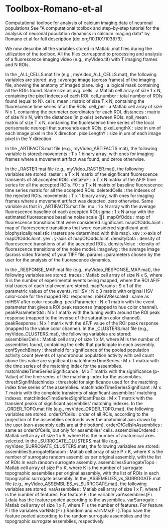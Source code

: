 # Toolbox-Romano-et-al
Computational toolbox for analysis of calcium imaging data of neuronal populations
See "A computational toolbox and step-by-step tutorial for the analysis of neuronal population dynamics in calcium imaging data" by Romano et al for full description (doi.org/10.1101/103879).


We now describe all the variables stored in Matlab .mat files during the utilization of the
toolbox. All the files correspond to processing and analysis of a fluorescence imaging video (e.g., myVideo.tif) with T imaging
frames and N ROIs.

In the _ALL_CELLS.mat file (e.g., myVideo_ALL_CELLS.mat), the following variables are
stored:
avg : average image (across frames) of the imaging file, showing the anatomy of imaged plane.
bkg : a logical mask containing all the ROIs found. Same size as avg.
cells : a Matlab cell array of size 1 x N, containing the pixel indexes of each ROI.
cell_number : total number of ROIs found (equal to N).
cells_mean : matrix of size T x N, containing the fluorescence time series of all the ROIs.
cell_per : a Matlab cell array of size N x 1, containing the perimeter coordinates for each ROI.
distances : matrix of size N x N, with the distances (in pixels) between ROIs.
npil_mean : matrix of size T x N, containing the fluorescence time series of the local perisomatic
neuropil that surrounds each ROIs.
pixelLengthX : size in um of each image pixel in the X direction.
pixelLengthY : size in um of each image pixel in the Y direction.

In the _ARTIFACTS.mat file (e.g., myVideo_ARTIFACTS.mat), the following variable is stored:
movements : T x 1 binary array, with ones for imaging frames where a movement artifact was
found, and zeros otherwise.

In the _RASTER.mat file (e.g., myVideo_RASTER.mat), the following variables are stored:
raster : a T x N matrix of the significant fluorescence transients of all accepted ROIs.
deltaFoF : a T x N matrix of the ∆F/F time series for all the accepted ROIs.
F0 : a T x N matrix of baseline fluorescence time series matrix for all the accepted ROIs.
deletedCells : the indexes of the rejected ROIs.
movements : T x 1 binary array, with ones for imaging frames where a movement artifact was
detected, zero otherwise. Same variable as that in _ARTIFACTS.mat file.
mu : 1 x N array with the average fluorescence baseline of each accepted ROI.sigma : 1 x N array with the estimated fluorescence baseline noise scale ().
mapOfOdds : map of fluorescence transitions that were considered significant.
mapOfOddsJoint : map of fluorescence transitions that were considered significant and
biophysically realistic (rasters are determined with this map).
xev : x-axis of mapOfOddsJoint.
yev : y-axis of mapOfOddsJoint.
densityData : density of fluorescence transitions of all the accepted ROIs.
densityNoise : density of fluorescence transitions of the noise model.
imageAvg : the average image (across video frames) of your TIFF file.
params : parameters chosen by the user for the analysis of the fluorescence dynamics.

In the _RESPONSE_MAP.mat file (e.g., myVideo_RESPONSE_MAP.mat), the following variables
are stored:
traces : Matlab cell array of size N x S, where S is the number of experimental events being
mapped, where the ROI ∆F/F trial traces of each trial event are stored.
mapParams : S x 1 of the parametric values of the events.
roiHSV : N x 3 matrix with original HSV color-code for the mapped ROI responses.
roiHSVRescaled : same as roiHSV after color rescaling.
peakParameter : N x 1 matrix with the event parameter that gives a ROI peak response (mapped to
hue color channel).
peakParameterStd : N x 1 matrix with the tuning width around the ROI peak response (mapped to
the inverse of the saturation color channel).
peakResponse : N x 1 matrix with the ∆F/F value of the ROI peak response (mapped to the value
color channel).
In the _CLUSTERS.mat file (e.g., myVideo_CLUSTERS.mat), the following
variables are stored:
assembliesCells : Matlab cell array of size 1 x M, where M is the number of assemblies found,
containing the cells that participate in each assembly.
confSynchBinary : threshold for significance of the pooled population activity count (events of
synchronous population activity with cell count above this value are significant).matchIndexTimeSeries : M x T matrix with the time series of the matching index for the
assemblies.
matchIndexTimeSeriesSignificance : M x T matrix with the significance (p-Value) of the time series
of the matching index for the assemblies.
threshSignifMatchIndex : threshold for significance used for the matching index time series of the
assemblies.
matchIndexTimeSeriesSignificant : M x T matrix with the complete transients of significant
assemblies' matching indexes.
matchIndexTimeSeriesSignificantPeaks : M x T matrix with the transient peaks of significant
assemblies' matching indexes.
In the _ORDER_TOPO.mat file (e.g., myVideo_ORDER_TOPO.mat), the following variables are
stored:
orderOfCells : order of all ROIs, according to the projection of the assemblies centroids over the
anatomical axis drawn by the user (non-assembly cells are at the bottom).
orderOfCellsInAssemblies : same as orderOfCells, but only for assemblies' cells.
assembliesOrdered : Matlab cell array of size 1 x R, where R is the number of anatomical axes
selected.
In the _SURROGATE_CLUSTERS.mat file (e.g., myVideo_SURROGATE_CLUSTERS.mat), the
following variables are stored:
assembliesSurrogateRandom : Matlab cell array of size P x K, where K is the number of surrogate
random assemblies per original assembly, with the list of ROIs in each random surrogate assembly.
assembliessSurrogateTopo : Matlab cell array of size P x K, where K is the number of surrogate
topographic assemblies per original assembly, with the list of ROIs in each topographic surrogate
assembly.
In the _ASSEMBLIES_vs_SURROGATE.mat file (e.g.,
myVideo_ASSEMBLIES_vs_SURROGATE.mat), the following variables are stored:
varAssemblies : Matlab cell array of size 1 x F, where F is the number of features. For feature F i
the variable varAssemblies{F i }.data has the feature pooled according to the assemblies.
varSurrogate : Matlab cell array of size 1 x F, where F is the number of features. For feature F i the
variables varNMs{F i }.Random and varNMs{F i }.Topo have the feature pooled according to the
random surrogate assemblies and the topographic surrogate assemblies, respectively.
